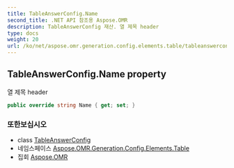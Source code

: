 ```yaml
---
title: TableAnswerConfig.Name
second_title: .NET API 참조용 Aspose.OMR
description: TableAnswerConfig 재산. 열 제목 header
type: docs
weight: 20
url: /ko/net/aspose.omr.generation.config.elements.table/tableanswerconfig/name/
---
```

## TableAnswerConfig.Name property

열 제목 header

```csharp
public override string Name { get; set; }
```

### 또한보십시오

* class [TableAnswerConfig](../)
* 네임스페이스 [Aspose.OMR.Generation.Config.Elements.Table](../../tableanswerconfig/)
* 집회 [Aspose.OMR](../../../)


